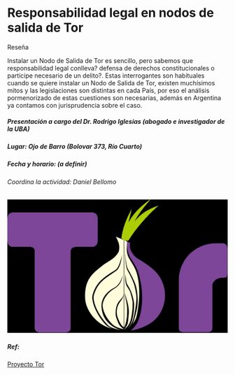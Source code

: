 # Responsabilidad legal en nodos de salida de Tor

Reseña

Instalar un Nodo de Salida de Tor es sencillo, pero sabemos que responsabilidad legal conlleva? defensa de derechos constitucionales o participe necesario de un delito?. Estas interrogantes son habituales cuando se quiere instalar un Nodo de Salida de Tor, existen muchísimos mitos y las legislaciones son distintas en cada País, por eso el análisis pormenorizado de estas cuestiones son necesarias, además en Argentina ya contamos con jurisprudencia sobre el caso.

##### Presentación a cargo del Dr. Rodrigo Iglesias (abogado e investigador de la UBA)

##### Lugar: Ojo de Barro (Bolovar 373, Río Cuarto)

##### Fecha y horario: (a definir)

###### Coordina la actividad: Daniel Bellomo

![](Tor-logo.svg)

##### Ref:
[Proyecto Tor](https://www.torproject.org)
